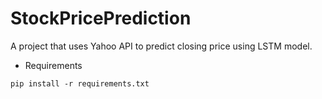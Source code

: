 # StockPricePrediction
A project that uses Yahoo API to predict closing price using LSTM model. 

* Requirements

```
pip install -r requirements.txt
````
